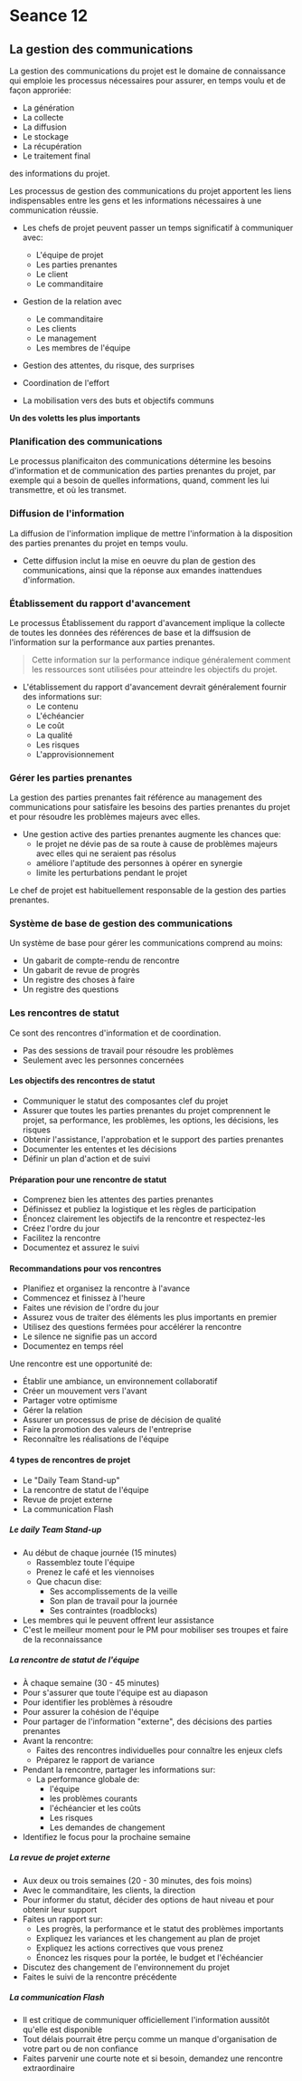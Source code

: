 # Seance 12

## La gestion des communications

La gestion des communications du projet est le domaine de connaissance qui emploie les processus nécessaires pour assurer, en temps voulu et de façon approriée:

+ La génération
+ La collecte
+ La diffusion
+ Le stockage
+ La récupération
+ Le traitement final

des informations du projet.

Les processus de gestion des communications du projet apportent les liens indispensables entre les gens et les informations nécessaires à une communication réussie.

+ Les chefs de projet peuvent passer un temps significatif à communiquer avec:
    + L'équipe de projet
    + Les parties prenantes
    + Le client
    + Le commanditaire

+ Gestion de la relation avec
    + Le commanditaire
    + Les clients
    + Le management
    + Les membres de l'équipe
+ Gestion des attentes, du risque, des surprises
+ Coordination de l'effort
+ La mobilisation vers des buts et objectifs communs

**Un des voletts les plus importants**

### Planification des communications

Le processus planificaiton des communications détermine les besoins d'information et de communication des parties prenantes du projet, par exemple qui a besoin de quelles informations, quand, comment les lui transmettre, et où les transmet.

### Diffusion de l'information

La diffusion de l'information implique de mettre l'information à la disposition des parties prenantes du projet en temps voulu.

+ Cette diffusion inclut la mise en oeuvre du plan de gestion des communications, ainsi que la réponse aux emandes inattendues d'information.

### Établissement du rapport d'avancement

Le processus Établissement du rapport d'avancement implique la collecte de toutes les données des références de base et la diffsusion de l'information sur la performance aux parties prenantes.

> Cette information sur la performance indique généralement comment les ressources sont utilisées pour atteindre les objectifs du projet.

+ L'établissement du rapport d'avancement devrait généralement fournir des informations sur:
    + Le contenu
    + L'échéancier
    + Le coût
    + La qualité
    + Les risques
    + L'approvisionnement

### Gérer les parties prenantes

La gestion des parties prenantes fait référence au management des communications pour satisfaire les besoins des parties prenantes du projet et pour résoudre les problèmes majeurs avec elles.

+ Une gestion active des parties prenantes augmente les chances que:
    + le projet ne dévie pas de sa route à cause de problèmes majeurs avec elles qui ne seraient pas résolus
    + améliore l'aptitude des personnes à opérer en synergie 
    + limite les perturbations pendant le projet

Le chef de projet est habituellement responsable de la gestion des parties prenantes.

### Système de base de gestion des communications

Un système de base pour gérer les communications comprend au moins:

+ Un gabarit de compte-rendu de rencontre
+ Un gabarit de revue de progrès
+ Un registre des choses à faire
+ Un registre des questions

### Les rencontres de statut

Ce sont des rencontres d'information et de coordination.

+ Pas des sessions de travail pour résoudre les problèmes
+ Seulement avec les personnes concernées

#### Les objectifs des rencontres de statut

+ Communiquer le statut des composantes clef du projet
+ Assurer que toutes les parties prenantes du projet comprennent le projet, sa performance, les problèmes, les options, les décisions, les risques
+ Obtenir l'assistance, l'approbation et le support des parties prenantes
+ Documenter les ententes et les décisions
+ Définir un plan d'action et de suivi

#### Préparation pour une rencontre de statut

+ Comprenez bien les attentes des parties prenantes
+ Définissez et publiez la logistique et les règles de participation
+ Énoncez clairement les objectifs de la rencontre et respectez-les
+ Créez l'ordre du jour
+ Facilitez la rencontre
+ Documentez et assurez le suivi

#### Recommandations pour vos rencontres

+ Planifiez et organisez la rencontre à l'avance
+ Commencez et finissez à l'heure
+ Faites une révision de l'ordre du jour
+ Assurez vous de traiter des éléments les plus importants en premier
+ Utilisez des questions fermées pour accélérer la rencontre
+ Le silence ne signifie pas un accord
+ Documentez en temps réel

Une rencontre est une opportunité de:
+ Établir une ambiance, un environnement collaboratif
+ Créer un mouvement vers l'avant
+ Partager votre optimisme
+ Gérer la relation
+ Assurer un processus de prise de décision de qualité
+ Faire la promotion des valeurs de l'entreprise
+ Reconnaître les réalisations de l'équipe

#### 4 types de rencontres de projet

+ Le "Daily Team Stand-up"
+ La rencontre de statut de l'équipe
+ Revue de projet externe
+ La communication Flash

##### Le daily Team Stand-up

+ Au début de chaque journée (15 minutes)
    + Rassemblez toute l'équipe
    + Prenez le café et les viennoises
    + Que chacun dise:
      + Ses accomplissements de la veille
      + Son plan de travail pour la journée
      + Ses contraintes (roadblocks)
+ Les membres qui le peuvent offrent leur assistance
+ C'est le meilleur moment pour le PM pour mobiliser ses troupes et faire de la reconnaissance

##### La rencontre de statut de l'équipe

+ À chaque semaine (30 - 45 minutes)
+ Pour s'assurer que toute l'équipe est au diapason
+ Pour identifier les problèmes à résoudre
+ Pour assurer la cohésion de l'équipe
+ Pour partager de l'information "externe", des décisions des parties prenantes
+ Avant la rencontre:
  + Faites des rencontres individuelles pour connaître les enjeux clefs
  + Préparez le rapport de variance
+ Pendant la rencontre, partager les informations sur:
  + La performance globale de:
    + l'équipe
    + les problèmes courants
    + l'échéancier et les coûts
    + Les risques
    + Les demandes de changement
+ Identifiez le focus pour la prochaine semaine

##### La revue de projet externe

+ Aux deux ou trois semaines (20 - 30 minutes, des fois moins)
+ Avec le commanditaire, les clients, la direction
+ Pour informer du statut, décider des options de haut niveau et pour obtenir leur support
+ Faites un rapport sur:
  + Les progrès, la performance et le statut des problèmes importants
  + Expliquez les variances et les changement au plan de projet
  + Expliquez les actions correctives que vous prenez
  + Énoncez les risques pour la portée, le budget et l'échéancier
+ Discutez des changement de l'environnement du projet
+ Faites le suivi de la rencontre précédente

##### La communication Flash

+ Il est critique de communiquer officiellement l'information aussitôt qu'elle est disponible
+ Tout délais pourrait être perçu comme un manque d'organisation de votre part ou de non confiance
+ Faites parvenir une courte note et si besoin, demandez une rencontre extraordinaire
